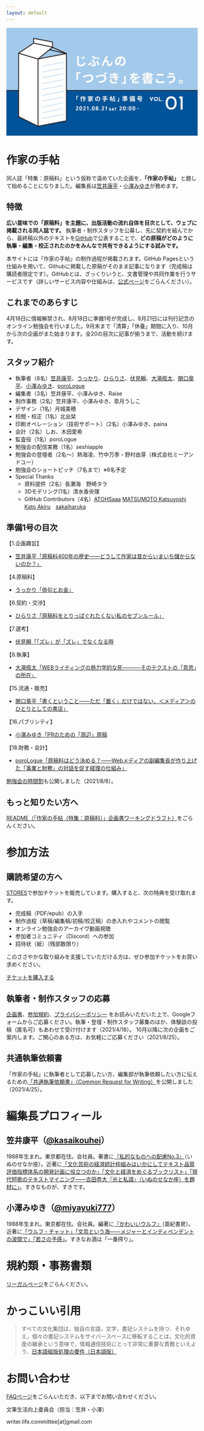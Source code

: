 ```yaml
---
layout: default
---
```


![メインビジュアル](./assets/images/main.jpeg)

# 作家の手帖

同人誌「特集：原稿料」という仮称で温めていた企画を、**「作家の手帖」** と題して始めることになりました。編集長は[笠井康平](https://twitter.com/kasaikouhei)・[小澤みゆき](https://twitter.com/miyayuki777)が務めます。

## 特徴
**広い意味での「原稿料」を主題に、出版活動の流れ自体を目次として、ウェブに掲載される同人誌です。** 執筆者・制作スタッフを公募し、先に契約を結んでから、最終稿以外のテキストを[GitHub](https://github.com/Writer-Life-Committee/authors-note)で公表することで、**どの原稿がどのように執筆・編集・校正されたのかをみんなで共有できるようにする試みです。**

本サイトには「作家の手帖」の制作過程が掲載されます。GitHub Pagesという仕組みを用いて、Githubに掲載した原稿がそのまま記事になります（完成稿は購読者限定です）。GitHubとは、ざっくりいうと、文書管理や共同作業を行うサービスです（詳しいサービス内容や仕組みは、[公式ページ](https://github.co.jp/)をごらんください）。

## これまでのあらすじ
4月18日に情報解禁され、8月18日に準備1号が完成し、8月21日には刊行記念のオンライン勉強会を行いました。9月末まで「清算」「休養」期間に入り、10月から次の企画がまた始まります。全20の目次に記事が揃うまで、活動を続けます。

## スタッフ紹介
- 執筆者（8名）[笠井康平](kasai.md)、[うっかり](ukkari.md)、[ひらりさ](hirarisa.md)、[伏見瞬](fushimi.md)、[大滝瓶太](ohtaki.md)、[関口竜平](sekiguchi.md)、[小澤みゆき](ozawa.md)、[poroLogue](porologue.md)
- 編集者（3名）笠井康平、小澤みゆき、Raise
- 制作事務（2名）笠井康平、小澤みゆき、皐月うしこ
- デザイン（1名）月城美穂
- 校閲・校正（1名）北出栞
- 印刷オペレーション（技術サポート）（2名）小澤みゆき、paina
- 会計（2名）しお、木田愛希
- 監査役（1名）poroLogue
- 勉強会の配信実務（1名）seshiapple
- 勉強会の登壇者（2名～）熱海凌、竹中万季・野村由芽（株式会社ミーアンドユー）
- 勉強会のショートピッチ（7名まで）※6名予定
- Special Thanks
  - 資料提供（2名）長瀬海　野崎タラ
  - 3Dモデリング(1名）清水香央理
  - GitHub Contributors（4名）[ATOHSaaa](https://github.com/ATOHSaaa) [MATSUMOTO Katsuyoshi](https://github.com/katsyoshi)　[Kato Akiru](https://github.com/paithiov909)　[sakaiharuka](https://github.com/sakaiharuka)

## 準備1号の目次
【1.企画趣旨】
- [笠井康平「原稿料400年の歴史――どうして作家は昔からいまいち儲からないのか？」](kasai.md)

【4.原稿料】
- [うっかり「俳句とお金」](ukkari.md)

【6.契約・交渉】
- [ひらりさ「原稿料をとりっぱぐれたくない私のセブンルール」](hirarisa.md)

【7.選考】
- [伏見瞬「「ズレ」が「ズレ」でなくなる時](fushimi.md)

【8.執筆】
- [大滝瓶太「WEBライティングの熱力学的な死――──そのテクストの「意思」の所在」](ohtaki.md)

【15.流通・販売】
- [関口竜平「書くということ——ただ「置く」だけではない、＜メディア＞のひとりとしての書店」](sekiguchi.md)

【16.パブリシティ】
- [小澤みゆき「PRのための「周辺」原稿](ozawa.md)

【18.財務・会計】
- [poroLogue「原稿料はどう決める？――Webメディアの副編集長が作り上げた「事業と財務」の対話を促す経理の仕組み」](porologue.md)

[勉強会の時間割](event-vol1.md)も公開しました（2021/8/8）。

## もっと知りたい方へ
[README（「作家の手帖（特集：原稿料）」企画書ワーキングドラフト）](https://github.com/Writer-Life-Committee/authors-note/blob/main/README.md)をごらんください。

# 参加方法

## 購読希望の方へ
[STORES](https://authors-note.stores.jp/)で参加チケットを販売しています。購入すると、次の特典を受け取れます。
- 完成稿（PDF/epub）の入手
- 制作過程（草稿/編集稿/初稿/校正稿）の赤入れやコメントの閲覧
- オンライン勉強会のアーカイヴ動画視聴
- 参加者コミュニティ（Discord）への参加
- 招待状（紙）（残部数限り）

このささやかな取り組みを支援していただける方は、ぜひ参加チケットをお買い求めください。

<div class="button_wrapper">
	<a href="https://authors-note.stores.jp/" class="button">チケットを購入する</a>
</div>

## 執筆者・制作スタッフの応募
[企画書](https://github.com/Writer-Life-Committee/authors-note/blob/main/README.md)、[参加規約](https://drive.google.com/file/d/1sdMW6EdLK1p4aA9PHed0taeW_L3otoYH/view?usp=sharing)、[プライバシーポリシー](https://drive.google.com/file/d/1ZODNOIVU4Qmu_jOpr68ruonYXJYiKA05/view?usp=sharing)
をお読みいただいた上で、Googleフォームからご応募ください。執筆・登壇・制作スタッフ募集のほか、体験談の投稿（匿名可）もあわせて受け付けます（2021/4/18）。
10月以降に次の企画をご案内します。ご関心のある方は、お気軽にご応募ください（2021/8/25）。

## 共通執筆依頼書
「作家の手帖」に執筆者として応募したい方、編集部が執筆依頼したい方に伝えるための[「共通執筆依頼書」（Common Request for Writing）](request.md)を公開しました（2021/4/25）。

# 編集長プロフィール

## 笠井康平（[@kasaikouhei](https://twitter.com/kasaikouhei)）
1988年生まれ。東京都在住。会社員。著書に[『私的なものへの配慮No.3』](http://inunosenakaza.com/shitekinamono.html)（いぬのせなか座）。近著に[「文化芸術の経済統計枠組みはいかにしてテキスト品質評価指標体系の開発計画に役立つのか」「文化と経済をめぐるブックリスト」](http://www.bungaku.net/wasebun/magazine/wasebun2020win.html)[「現代短歌のテキストマイニング――𠮷田恭大『光と私語』（いぬのせなか座）を題材に」](https://note.com/inunosenakaza/m/m1301c2435627)。すきなものが、すきです。

## 小澤みゆき（[@miyayuki777](https://twitter.com/miyayuki777)）
1988年生まれ。東京都在住。会社員。編著に[『かわいいウルフ』](https://www.akishobo.com/book/detail.html?id=1004)（亜紀書房）。近著に[「ウルフ・チャット」](http://gunzo.kodansha.co.jp/55737/58875.html)[「文芸という海――メジャーとインディペンデントの波間で」](http://gunzo.kodansha.co.jp/55737/58811.html)[「若さの予感」](https://liondo.thebase.in/items/27827476)。すきなお酒は「一番搾り」。

# 規約類・事務書類
[リーガルページ](./regal.md)をごらんください。

# かっこいい引用
> すべての文化集団は，独自の言語，文字，書記システムを持つ．それゆえ，個々の書記システムをサイバースペースに移転することは，文化的資産の継承という意味で，情報通信技術にとって非常に重要な責務といえよう．[日本語組版処理の要件（日本語版）](https://www.w3.org/TR/jlreq/) 

# お問い合わせ
[FAQページ](./faq.md)をごらんいただき、以下までお問い合わせください。

文筆生活向上委員会（担当：笠井・小澤）

writer.life.committee[at]gmail.com